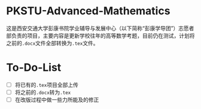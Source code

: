 # PKSTU-Advanced-Mathematics
这是西安交通大学彭康书院学业辅导与发展中心（以下简称“彭康学导团”）志愿者部负责的项目，主要内容是更新学校往年的高等数学考题，目前仍在测试，计划将之前的`.docx`文件全部转换为`.tex`文件。
# To-Do-List
- [ ] 将已有的`.tex`项目全部上传
- [ ] 将之前的`.docx`转为`.tex`
- [ ] 在改版过程中做一些力所能及的修正
